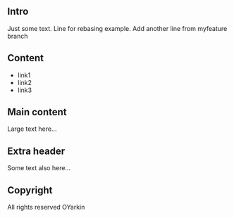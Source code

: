 ## Intro
Just some text. Line for rebasing example. 
Add another line from myfeature branch

## Content
* link1
* link2
* link3

## Main content
Large text here...

## Extra header
Some text also here...

## Copyright
All rights reserved OYarkin
